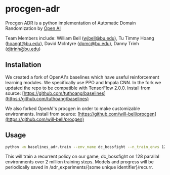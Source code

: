# procgen-adr

Procgen ADR is a python implementation of Automatic Domain Randomization by [Open AI](https://openai.com/blog/solving-rubiks-cube/)

Team Members include: William Bell (wjbell@bu.edu), Tu Timmy Hoang (hoangt@bu.edu), David McIntyre (dpmc@bu.edu), Danny Trinh (djtrinh@bu.edu)

## Installation

We created a fork of OpenAI's baselines which have useful reinforcement learning modules. We specifically use PPO and Impala CNN.
In the fork we updated the repo to be compatible with TensorFlow 2.0.0.
Install from source:
[https://github.com/tuthoang/baselines](https://github.com/tuthoang/baselines)

We also forked OpenAI's procgen in order to make customizable environments. Install from source:
[https://github.com/will-bell/procgen](https://github.com/will-bell/procgen)


## Usage

```bash
python -m baselines_adr.train --env_name dc_bossfight --n_train_envs 128 --n_training_steps 200000000 --log_dir ./recurr  --recur True
```

This will train a recurrent policy on our game, dc_bossfight on 128 parallal environments over 2 million training steps. Models and progress will be periodically saved in /adr_experiments/{some unique identifier}/recurr.